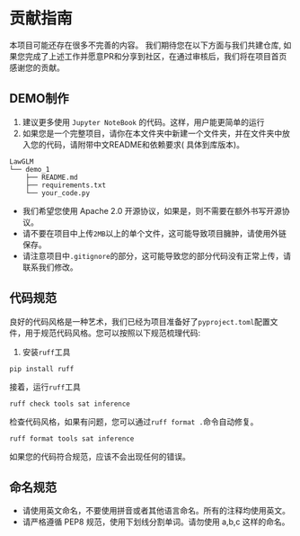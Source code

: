 # 贡献指南

本项目可能还存在很多不完善的内容。 我们期待您在以下方面与我们共建仓库,
如果您完成了上述工作并愿意PR和分享到社区，在通过审核后，我们将在项目首页感谢您的贡献。

## DEMO制作

1. 建议更多使用 `Jupyter NoteBook` 的代码。这样，用户能更简单的运行
2. 如果您是一个完整项目，请你在本文件夹中新建一个文件夹，并在文件夹中放入您的代码，请附带中文README和依赖要求(
   具体到库版本)。

```
LawGLM
└── demo_1
    ├── README.md
    ├── requirements.txt
    └── your_code.py

```

+ 我们希望您使用 Apache 2.0 开源协议，如果是，则不需要在额外书写开源协议。
+ 请不要在项目中上传`2MB`以上的单个文件，这可能导致项目臃肿，请使用外链保存。
+ 请注意项目中`.gitignore`的部分，这可能导致您的部分代码没有正常上传，请联系我们修改。

## 代码规范

良好的代码风格是一种艺术，我们已经为项目准备好了`pyproject.toml`配置文件，用于规范代码风格。您可以按照以下规范梳理代码:

1. 安装`ruff`工具

```shell
pip install ruff
```

接着，运行`ruff`工具

```shell
ruff check tools sat inference
```

检查代码风格，如果有问题，您可以通过`ruff format .`命令自动修复。

```shell
ruff format tools sat inference
```

如果您的代码符合规范，应该不会出现任何的错误。

## 命名规范

- 请使用英文命名，不要使用拼音或者其他语言命名。所有的注释均使用英文。
- 请严格遵循 PEP8 规范，使用下划线分割单词。请勿使用 a,b,c 这样的命名。